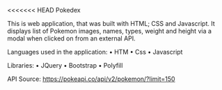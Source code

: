 <<<<<<< HEAD
Pokedex

This is web application, that was built with HTML; CSS and Javascript. It displays list of Pokemon images, names, types, weight and height via a modal when clicked on from an external API.

Languages used in the application:
•	HTM
•	Css
•	Javascript

Libraries:
•	JQuery
•	Bootstrap
•	Polyfill

API Source: 
https://pokeapi.co/api/v2/pokemon/?limit=150

